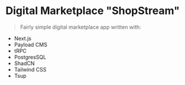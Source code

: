 # Digital Marketplace "ShopStream"

> Fairly simple digital marketplace app written with:

- Next.js
- Payload CMS
- tRPC
- PostgresSQL
- ShadCN
- Tailwind CSS
- Tsup
